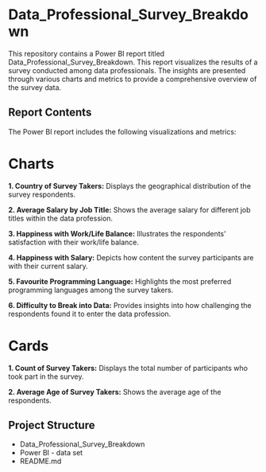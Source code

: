 # Data_Professional_Survey_Breakdown

This repository contains a Power BI report titled Data_Professional_Survey_Breakdown. This report visualizes the results of a survey conducted among data professionals. The insights are presented through various charts and metrics to provide a comprehensive overview of the survey data.

## Report Contents
The Power BI report includes the following visualizations and metrics:

# Charts
**1. Country of Survey Takers:**
Displays the geographical distribution of the survey respondents.

**2. Average Salary by Job Title:**
Shows the average salary for different job titles within the data profession.

**3. Happiness with Work/Life Balance:**
Illustrates the respondents' satisfaction with their work/life balance.

**4. Happiness with Salary:**
Depicts how content the survey participants are with their current salary.

**5. Favourite Programming Language:**
Highlights the most preferred programming languages among the survey takers.

**6. Difficulty to Break into Data:**
Provides insights into how challenging the respondents found it to enter the data profession.
# Cards
**1. Count of Survey Takers:**
Displays the total number of participants who took part in the survey.

**2. Average Age of Survey Takers:**
Shows the average age of the respondents.

## Project Structure
- Data_Professional_Survey_Breakdown
- Power BI - data set
- README.md
